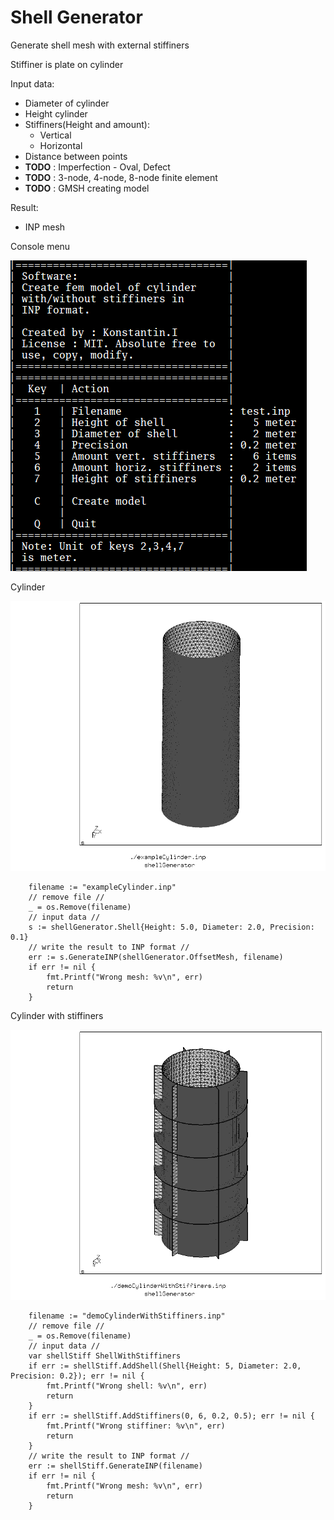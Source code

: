 # Shell Generator

Generate shell mesh with external stiffiners

Stiffiner is plate on cylinder

Input data:
  * Diameter of cylinder
  * Height cylinder
  * Stiffiners(Height and amount):
  	* Vertical
	* Horizontal
  * Distance between points
  * **TODO** : Imperfection - Oval, Defect
  * **TODO** : 3-node, 4-node, 8-node finite element
  * **TODO** : GMSH creating model

Result:
  * INP mesh


Console menu

![Console menu](./pictures/menu.png)



Cylinder

![Cylinder](./pictures/hcpy_1.png)
```golang
	filename := "exampleCylinder.inp"
	// remove file //
	_ = os.Remove(filename)
	// input data //
	s := shellGenerator.Shell{Height: 5.0, Diameter: 2.0, Precision: 0.1}
	// write the result to INP format //
	err := s.GenerateINP(shellGenerator.OffsetMesh, filename)
	if err != nil {
		fmt.Printf("Wrong mesh: %v\n", err)
		return
	}
```


Cylinder with stiffiners

![Cylinder with stiffiners](./pictures/hcpy_2.png)
```golang
	filename := "demoCylinderWithStiffiners.inp"
	// remove file //
	_ = os.Remove(filename)
	// input data //
	var shellStiff ShellWithStiffiners
	if err := shellStiff.AddShell(Shell{Height: 5, Diameter: 2.0, Precision: 0.2}); err != nil {
		fmt.Printf("Wrong shell: %v\n", err)
		return
	}
	if err := shellStiff.AddStiffiners(0, 6, 0.2, 0.5); err != nil {
		fmt.Printf("Wrong stiffiner: %v\n", err)
		return
	}
	// write the result to INP format //
	err := shellStiff.GenerateINP(filename)
	if err != nil {
		fmt.Printf("Wrong mesh: %v\n", err)
		return
	}
```
